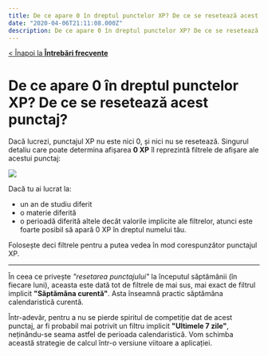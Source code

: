 ```yaml
---
title: De ce apare 0 în dreptul punctelor XP? De ce se resetează acest punctaj?
date: "2020-04-06T21:11:08.000Z"
description: De ce apare 0 în dreptul punctelor XP? De ce se resetează acest punctaj?
---
```


[< Înapoi la **Întrebări frecvente**](/intrebari-frecvente/)

# De ce apare 0 în dreptul punctelor XP? De ce se resetează acest punctaj?

Dacă lucrezi, punctajul XP nu este nici 0, și nici nu se resetează. Singurul detaliu care poate determina afișarea **0 XP** îl reprezintă filtrele de afișare ale acestui punctaj:

![](/img/Screenshot_23.jpg)

Dacă tu ai lucrat la:
- un an de studiu diferit
- o materie diferită
- o perioadă diferită
altele decât valorile implicite ale filtrelor, atunci este foarte posibil să apară 0 XP în dreptul numelui tău.

Folosește deci filtrele pentru a putea vedea în mod corespunzător punctajul XP.

---

În ceea ce privește *"resetarea punctajului"* la începutul săptămânii (în fiecare luni), aceasta este dată tot de filtrele de mai sus, mai exact de filtrul implicit **"Săptămâna curentă"**. Asta înseamnă practic săptămâna calendaristică curentă.

Într-adevăr, pentru a nu se pierde spiritul de competiție dat de acest punctaj, ar fi probabil mai potrivit un filtru implicit **"Ultimele 7 zile"**, neținându-se seama astfel de perioada calendaristică. Vom schimba această strategie de calcul într-o versiune viitoare a aplicației.